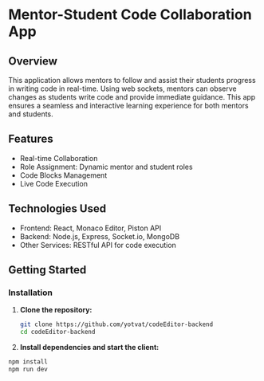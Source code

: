# Mentor-Student Code Collaboration App

## Overview

This application allows mentors to follow and assist their students progress in writing code in real-time. Using web sockets, mentors can observe changes as students write code and provide immediate guidance. This app ensures a seamless and interactive learning experience for both mentors and students.

## Features

- Real-time Collaboration
- Role Assignment: Dynamic mentor and student roles
- Code Blocks Management
- Live Code Execution

## Technologies Used

- Frontend: React, Monaco Editor, Piston API
- Backend: Node.js, Express, Socket.io, MongoDB
- Other Services: RESTful API for code execution

## Getting Started

### Installation

1. **Clone the repository:**

   ```bash
   git clone https://github.com/yotvat/codeEditor-backend
   cd codeEditor-backend
   
2. **Install dependencies and start the client:**
```bash
npm install
npm run dev
